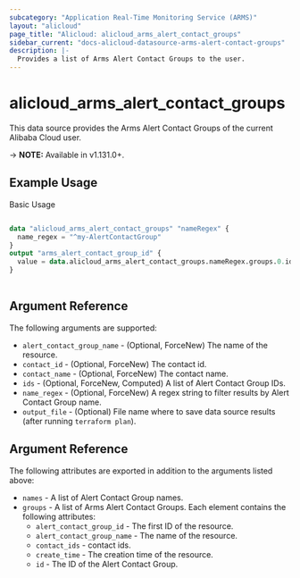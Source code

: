 ```yaml
---
subcategory: "Application Real-Time Monitoring Service (ARMS)"
layout: "alicloud"
page_title: "Alicloud: alicloud_arms_alert_contact_groups"
sidebar_current: "docs-alicloud-datasource-arms-alert-contact-groups"
description: |-
  Provides a list of Arms Alert Contact Groups to the user.
---
```


# alicloud\_arms\_alert\_contact\_groups

This data source provides the Arms Alert Contact Groups of the current Alibaba Cloud user.

-> **NOTE:** Available in v1.131.0+.

## Example Usage

Basic Usage

```terraform

data "alicloud_arms_alert_contact_groups" "nameRegex" {
  name_regex = "^my-AlertContactGroup"
}
output "arms_alert_contact_group_id" {
  value = data.alicloud_arms_alert_contact_groups.nameRegex.groups.0.id
}
            
```

## Argument Reference

The following arguments are supported:

* `alert_contact_group_name` - (Optional, ForceNew) The name of the resource.
* `contact_id` - (Optional, ForceNew) The contact id.
* `contact_name` - (Optional, ForceNew) The contact name.
* `ids` - (Optional, ForceNew, Computed)  A list of Alert Contact Group IDs.
* `name_regex` - (Optional, ForceNew) A regex string to filter results by Alert Contact Group name.
* `output_file` - (Optional) File name where to save data source results (after running `terraform plan`).

## Argument Reference

The following attributes are exported in addition to the arguments listed above:

* `names` - A list of Alert Contact Group names.
* `groups` - A list of Arms Alert Contact Groups. Each element contains the following attributes:
	* `alert_contact_group_id` - The first ID of the resource.
	* `alert_contact_group_name` - The name of the resource.
	* `contact_ids` - contact ids.
	* `create_time` - The creation time of the resource.
	* `id` - The ID of the Alert Contact Group.